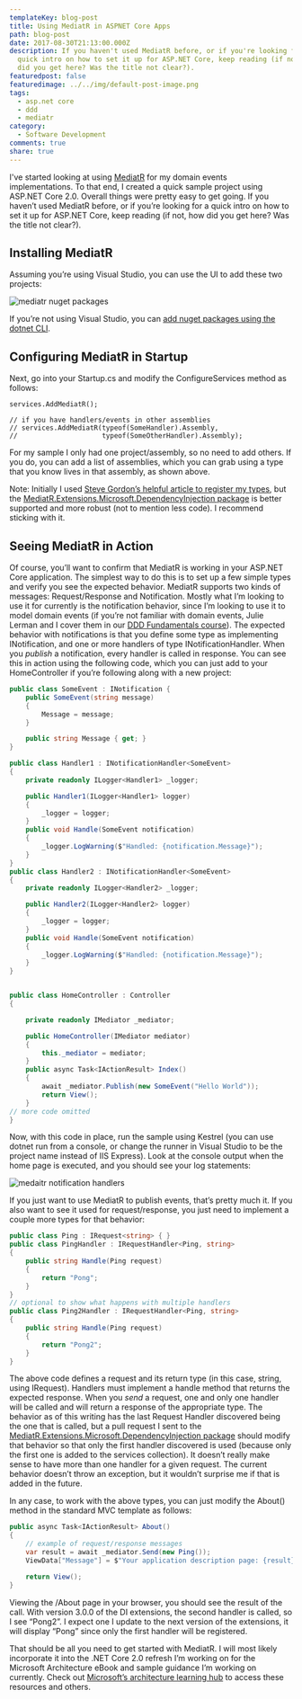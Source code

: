 ```yaml
---
templateKey: blog-post
title: Using MediatR in ASPNET Core Apps
path: blog-post
date: 2017-08-30T21:13:00.000Z
description: If you haven't used MediatR before, or if you're looking for a
  quick intro on how to set it up for ASP.NET Core, keep reading (if not, how
  did you get here? Was the title not clear?).
featuredpost: false
featuredimage: ../../img/default-post-image.png
tags:
  - asp.net core
  - ddd
  - mediatr
category:
  - Software Development
comments: true
share: true
---
```

I've started looking at using [MediatR](https://github.com/jbogard/MediatR) for my domain events implementations. To that end, I created a quick sample project using ASP.NET Core 2.0. Overall things were pretty easy to get going. If you haven’t used MediatR before, or if you’re looking for a quick intro on how to set it up for ASP.NET Core, keep reading (if not, how did you get here? Was the title not clear?).

## Installing MediatR

Assuming you’re using Visual Studio, you can use the UI to add these two projects:

![mediatr nuget packages](/img/nuget-mediatr.jpg)

If you’re not using Visual Studio, you can [add nuget packages using the dotnet CLI](https://ardalis.com/how-to-add-a-nuget-package-using-dotnet-add).

## Configuring MediatR in Startup

Next, go into your Startup.cs and modify the ConfigureServices method as follows:

```
services.AddMediatR();
 
// if you have handlers/events in other assemblies
// services.AddMediatR(typeof(SomeHandler).Assembly, 
//                     typeof(SomeOtherHandler).Assembly);
```

For my sample I only had one project/assembly, so no need to add others. If you do, you can add a list of assemblies, which you can grab using a type that you know lives in that assembly, as shown above.

Note: Initially I used [Steve Gordon’s helpful article to register my types](https://www.stevejgordon.co.uk/cqrs-using-mediatr-asp-net-core), but the [MediatR.Extensions.Microsoft.DependencyInjection package](https://www.nuget.org/packages/MediatR.Extensions.Microsoft.DependencyInjection/) is better supported and more robust (not to mention less code). I recommend sticking with it.

## Seeing MediatR in Action

Of course, you’ll want to confirm that MediatR is working in your ASP.NET Core application. The simplest way to do this is to set up a few simple types and verify you see the expected behavior. MediatR supports two kinds of messages: Request/Response and Notification. Mostly what I’m looking to use it for currently is the notification behavior, since I’m looking to use it to model domain events (if you’re not familiar with domain events, Julie Lerman and I cover them in our [DDD Fundamentals course](https://www.pluralsight.com/courses/domain-driven-design-fundamentals)). The expected behavior with notifications is that you define some type as implementing INotification, and one or more handlers of type INotificationHandler<SomeType>. When you *publish* a notification, every handler is called in response. You can see this in action using the following code, which you can just add to your HomeController if you’re following along with a new project:

```csharp
public class SomeEvent : INotification {
    public SomeEvent(string message)
    {
        Message = message;
    }

    public string Message { get; }
}

public class Handler1 : INotificationHandler<SomeEvent>
{
    private readonly ILogger<Handler1> _logger;

    public Handler1(ILogger<Handler1> logger)
    {
        _logger = logger;
    }
    public void Handle(SomeEvent notification)
    {
        _logger.LogWarning($"Handled: {notification.Message}");
    }
}
public class Handler2 : INotificationHandler<SomeEvent>
{
    private readonly ILogger<Handler2> _logger;

    public Handler2(ILogger<Handler2> logger)
    {
        _logger = logger;
    }
    public void Handle(SomeEvent notification)
    {
        _logger.LogWarning($"Handled: {notification.Message}");
    }
}


public class HomeController : Controller
{

    private readonly IMediator _mediator;

    public HomeController(IMediator mediator)
    {
        this._mediator = mediator;
    }
    public async Task<IActionResult> Index()
    {
        await _mediator.Publish(new SomeEvent("Hello World"));
        return View();
    }
// more code omitted
}
```

Now, with this code in place, run the sample using Kestrel (you can use dotnet run from a console, or change the runner in Visual Studio to be the project name instead of IIS Express). Look at the console output when the home page is executed, and you should see your log statements:

![medaitr notification handlers](/img/mediatr-notification-handlers.jpg)

If you just want to use MediatR to publish events, that’s pretty much it. If you also want to see it used for request/response, you just need to implement a couple more types for that behavior:

```csharp
public class Ping : IRequest<string> { }
public class PingHandler : IRequestHandler<Ping, string>
{
    public string Handle(Ping request)
    {
        return "Pong";
    }
}
// optional to show what happens with multiple handlers
public class Ping2Handler : IRequestHandler<Ping, string>
{
    public string Handle(Ping request)
    {
        return "Pong2";
    }
}
```

The above code defines a request and its return type (in this case, string, using IRequest<string>). Handlers must implement a handle method that returns the expected response. When you *send* a request, one and only one handler will be called and will return a response of the appropriate type. The behavior as of this writing has the last Request Handler discovered being the one that is called, but a pull request I sent to the [MediatR.Extensions.Microsoft.DependencyInjection package](https://www.nuget.org/packages/MediatR.Extensions.Microsoft.DependencyInjection/) should modify that behavior so that only the first handler discovered is used (because only the first one is added to the services collection). It doesn’t really make sense to have more than one handler for a given request. The current behavior doesn’t throw an exception, but it wouldn’t surprise me if that is added in the future.

In any case, to work with the above types, you can just modify the About() method in the standard MVC template as follows:

```csharp
public async Task<IActionResult> About()
{
    // example of request/response messages
    var result = await _mediator.Send(new Ping());
    ViewData["Message"] = $"Your application description page: {result}";

    return View();
}
```

Viewing the /About page in your browser, you should see the result of the call. With version 3.0.0 of the DI extensions, the second handler is called, so I see “Pong2”. I expect one I update to the next version of the extensions, it will display “Pong” since only the first handler will be registered.

That should be all you need to get started with MediatR. I will most likely incorporate it into the .NET Core 2.0 refresh I’m working on for the Microsoft Architecture eBook and sample guidance I’m working on currently. Check out [Microsoft’s architecture learning hub](https://www.microsoft.com/net/learn/architecture) to access these resources and others.
